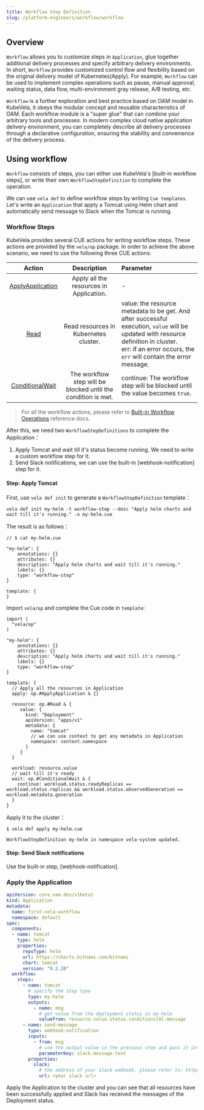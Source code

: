 ```yaml
---
title: Workflow Step Definition
slug: /platform-engineers/workflow/workflow
---
```


## Overview

`Workflow` allows you to customize steps in `Application`, glue together additional delivery processes and specify arbitrary delivery environments. In short, `Workflow` provides customized control flow and flexibility based on the original delivery model of Kubernetes(Apply). For example, `Workflow` can be used to implement complex operations such as pause, manual approval, waiting status, data flow, multi-environment gray release, A/B testing, etc.

`Workflow` is a further exploration and best practice based on OAM model in KubeVela, it obeys the modular concept and reusable characteristics of OAM. Each workflow module is a "super glue" that can combine your arbitrary tools and processes. In modern complex cloud native application delivery environment, you can completely describe all delivery processes through a declarative configuration, ensuring the stability and convenience of the delivery process.

## Using workflow

`Workflow` consists of steps, you can either use KubeVela's [built-in workflow steps], or write their own `WorkflowStepDefinition` to complete the operation.

We can use `vela def` to define workflow steps by writing `Cue templates`. Let's write an `Application` that apply a Tomcat using Helm chart and automatically send message to Slack when the Tomcat is running.

### Workflow Steps

KubeVela provides several CUE actions for writing workflow steps. These actions are provided by the `vela/op` package. In order to achieve the above scenario, we need to use the following three CUE actions:

| Action | Description | Parameter |
| :---: | :--: | :-- |
| [ApplyApplication](./cue-actions#apply) | Apply all the resources in Application. | - |
| [Read](./cue-actions#read) | Read resources in Kubernetes cluster. | value: the resource metadata to be get. And after successful execution, `value` will be updated with resource definition in cluster.<br /> err: if an error occurs, the `err` will contain the error message. |
| [ConditionalWait](./cue-actions#conditionalwait) | The workflow step will be blocked until the condition is met. | continue: The workflow step will be blocked until the value becomes `true`. |

> For all the workflow actions, please refer to [Built-in Workflow Operations](./cue-actions) reference docs.

After this, we need two `WorkflowStepDefinitions` to complete the Application：

1. Apply Tomcat and wait till it's status become running. We need to write a custom workflow step for it.
2. Send Slack notifications, we can use the built-in [webhook-notification] step for it.

#### Step: Apply Tomcat

First, use `vela def init` to generate a `WorkflowStepDefinition` template：

```shell
vela def init my-helm -t workflow-step --desc "Apply helm charts and wait till it's running." -o my-helm.cue
```

The result is as follows：
```cue
// $ cat my-helm.cue

"my-helm": {
	annotations: {}
	attributes: {}
	description: "Apply helm charts and wait till it's running."
	labels: {}
	type: "workflow-step"
}

template: {
}
```

Import `vela/op` and complete the Cue code in `template`:

```cue
import (
  "vela/op"
)

"my-helm": {
	annotations: {}
	attributes: {}
	description: "Apply helm charts and wait till it's running."
	labels: {}
	type: "workflow-step"
}

template: {
  // Apply all the resources in Application
  apply: op.#ApplyApplication & {}

  resource: op.#Read & {
     value: {
       kind: "Deployment"
       apiVersion: "apps/v1"
       metadata: {
         name: "tomcat"
         // we can use context to get any metadata in Application
         namespace: context.namespace
       }
     }
  }

  workload: resource.value
  // wait till it's ready
  wait: op.#ConditionalWait & {
    continue: workload.status.readyReplicas == workload.status.replicas && workload.status.observedGeneration == workload.metadata.generation
  }
}
```

Apply it to the cluster：

```shell
$ vela def apply my-helm.cue

WorkflowStepDefinition my-helm in namespace vela-system updated.
```

#### Step: Send Slack notifications

Use the built-in step, [webhook-notification].

### Apply the Application

```yaml
apiVersion: core.oam.dev/v1beta1
kind: Application
metadata:
  name: first-vela-workflow
  namespace: default
spec:
  components:
  - name: tomcat
    type: helm
    properties:
      repoType: helm
      url: https://charts.bitnami.com/bitnami
      chart: tomcat
      version: "9.2.20"
  workflow:
    steps:
      - name: tomcat
        # specify the step type
        type: my-helm
        outputs:
          - name: msg
            # get value from the deployment status in my-helm
            valueFrom: resource.value.status.conditions[0].message
      - name: send-message
        type: webhook-notification
        inputs:
          - from: msg
            # use the output value in the previous step and pass it into the properties slack.message.text
            parameterKey: slack.message.text 
        properties:
          slack:
            # the address of your slack webhook, please refer to: https://api.slack.com/messaging/webhooks
            url: <your slack url>
```

Apply the Application to the cluster and you can see that all resources have been successfully applied and Slack has received the messages of the Deployment status.
